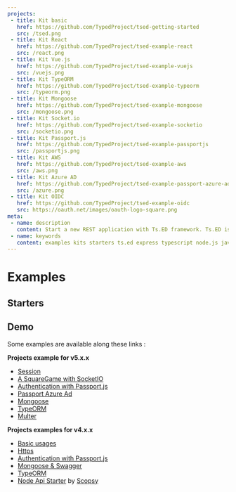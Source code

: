 ```yaml
---
projects:
 - title: Kit basic
   href: https://github.com/TypedProject/tsed-getting-started
   src: /tsed.png
 - title: Kit React
   href: https://github.com/TypedProject/tsed-example-react
   src: /react.png   
 - title: Kit Vue.js
   href: https://github.com/TypedProject/tsed-example-vuejs
   src: /vuejs.png    
 - title: Kit TypeORM
   href: https://github.com/TypedProject/tsed-example-typeorm
   src: /typeorm.png
 - title: Kit Mongoose
   href: https://github.com/TypedProject/tsed-example-mongoose
   src: /mongoose.png
 - title: Kit Socket.io
   href: https://github.com/TypedProject/tsed-example-socketio
   src: /socketio.png 
 - title: Kit Passport.js
   href: https://github.com/TypedProject/tsed-example-passportjs
   src: /passportjs.png
 - title: Kit AWS
   href: https://github.com/TypedProject/tsed-example-aws
   src: /aws.png
 - title: Kit Azure AD
   href: https://github.com/TypedProject/tsed-example-passport-azure-ad
   src: /azure.png
 - title: Kit OIDC
   href: https://github.com/TypedProject/tsed-example-oidc
   src: https://oauth.net/images/oauth-logo-square.png         
meta:
 - name: description
   content: Start a new REST application with Ts.ED framework. Ts.ED is built on top of Express/Koa and use TypeScript language.
 - name: keywords
   content: examples kits starters ts.ed express typescript node.js javascript decorators mvc class models
---
```


# Examples
## Starters

<Projects type="examples"/>

## Demo

Some examples are available along these links :

**Projects example for v5.x.x**

- [Session](https://github.com/TypedProject/tsed-example-session)
- [A SquareGame with SocketIO](https://github.com/TypedProject/tsed-example-socketio)
- [Authentication with Passport.js](https://github.com/TypedProject/tsed-example-passportjs)
- [Passport Azure Ad](https://github.com/TypedProject/tsed-example-passport-azure-ad)
- [Mongoose](https://github.com/TypedProject/tsed-example-mongoose)
- [TypeORM](https://github.com/TypedProject/tsed-example-typeorm)
- [Multer](https://github.com/TypedProject/tsed-example-multer)

**Projects examples for v4.x.x**

- [Basic usages](https://github.com/TypedProject/example-ts-express-decorators/tree/4.0.0/getting-started)
- [Https](https://github.com/TypedProject/example-ts-express-decorator/tree/4.0.0/example-https)
- [Authentication with Passport.js](https://github.com/TypedProject/example-ts-express-decorator/tree/4.0.0/example-passport)
- [Mongoose & Swagger](https://github.com/TypedProject/example-ts-express-decorator/tree/4.0.0/example-mongoose)
- [TypeORM](https://github.com/TypedProject/example-ts-express-decorator/tree/4.0.0/example-typeorm)
- [Node Api Starter](https://github.com/scopsy/node-typescript-starter) by [Scopsy](https://github.com/scopsy)
